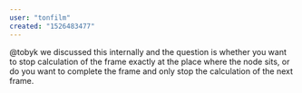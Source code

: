```yaml
---
user: "tonfilm"
created: "1526483477"
---
```


@tobyk we discussed this internally and the question is whether you want to stop calculation of the frame exactly at the place where the node sits, or do you want to complete the frame and only stop the calculation of the next frame.
